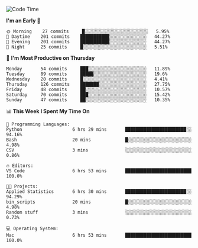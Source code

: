 <!--START_SECTION:waka-->
![Code Time](http://img.shields.io/badge/Code%20Time-264%20hrs%2032%20mins-blue)

**I'm an Early 🐤** 

```text
🌞 Morning    27 commits     █░░░░░░░░░░░░░░░░░░░░░░░░   5.95% 
🌆 Daytime    201 commits    ███████████░░░░░░░░░░░░░░   44.27% 
🌃 Evening    201 commits    ███████████░░░░░░░░░░░░░░   44.27% 
🌙 Night      25 commits     █░░░░░░░░░░░░░░░░░░░░░░░░   5.51%

```
📅 **I'm Most Productive on Thursday** 

```text
Monday       54 commits     ███░░░░░░░░░░░░░░░░░░░░░░   11.89% 
Tuesday      89 commits     █████░░░░░░░░░░░░░░░░░░░░   19.6% 
Wednesday    20 commits     █░░░░░░░░░░░░░░░░░░░░░░░░   4.41% 
Thursday     126 commits    ███████░░░░░░░░░░░░░░░░░░   27.75% 
Friday       48 commits     ██░░░░░░░░░░░░░░░░░░░░░░░   10.57% 
Saturday     70 commits     ███░░░░░░░░░░░░░░░░░░░░░░   15.42% 
Sunday       47 commits     ██░░░░░░░░░░░░░░░░░░░░░░░   10.35%

```


📊 **This Week I Spent My Time On** 

```text
💬 Programming Languages: 
Python                   6 hrs 29 mins       ███████████████████████░░   94.16% 
Bash                     20 mins             █░░░░░░░░░░░░░░░░░░░░░░░░   4.98% 
CSV                      3 mins              ░░░░░░░░░░░░░░░░░░░░░░░░░   0.86%

🔥 Editors: 
VS Code                  6 hrs 53 mins       █████████████████████████   100.0%

🐱‍💻 Projects: 
Applied Statistics       6 hrs 30 mins       ███████████████████████░░   94.29% 
bin_scripts              20 mins             █░░░░░░░░░░░░░░░░░░░░░░░░   4.98% 
Random stuff             3 mins              ░░░░░░░░░░░░░░░░░░░░░░░░░   0.73%

💻 Operating System: 
Mac                      6 hrs 53 mins       █████████████████████████   100.0%

```


<!--END_SECTION:waka-->
